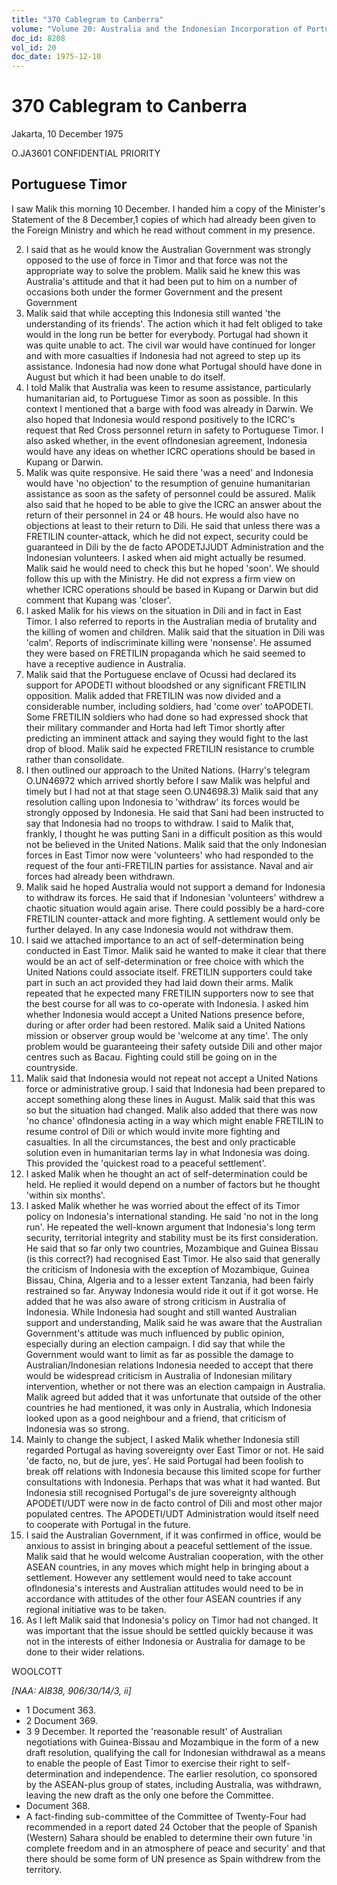 ```yaml
---
title: "370 Cablegram to Canberra"
volume: "Volume 20: Australia and the Indonesian Incorporation of Portuguese Timor, 1974-1976"
doc_id: 8208
vol_id: 20
doc_date: 1975-12-10
---
```


# 370 Cablegram to Canberra

Jakarta, 10 December 1975

O.JA3601 CONFIDENTIAL PRIORITY

## Portuguese Timor

I saw Malik this morning 10 December. I handed him a copy of the Minister's Statement of the 8 December,1 copies of which had already been given to the Foreign Ministry and which he read without comment in my presence.

  2. I said that as he would know the Australian Government was strongly opposed to the use of force in Timor and that force was not the appropriate way to solve the problem. Malik said he knew this was Australia's attitude and that it had been put to him on a number of occasions both under the former Government and the present Government
  3. Malik said that while accepting this Indonesia still wanted 'the understanding of its friends'. The action which it had felt obliged to take would in the long run be better for everybody. Portugal had shown it was quite unable to act. The civil war would have continued for longer and with more casualties if Indonesia had not agreed to step up its assistance. Indonesia had now done what Portugal should have done in August but which it had been unable to do itself.
  4. I told Malik that Australia was keen to resume assistance, particularly humanitarian aid, to Portuguese Timor as soon as possible. In this context I mentioned that a barge with food was already in Darwin. We also hoped that Indonesia would respond positively to the ICRC's request that Red Cross personnel return in safety to Portuguese Timor. I also asked whether, in the event oflndonesian agreement, Indonesia would have any ideas on whether ICRC operations should be based in Kupang or Darwin. 
  5. Malik was quite responsive. He said there 'was a need' and Indonesia would have 'no objection' to the resumption of genuine humanitarian assistance as soon as the safety of personnel could be assured. Malik also said that he hoped to be able to give the ICRC an answer about the return of their personnel in 24 or 48 hours. He would also have no objections at least to their return to Dili. He said that unless there was a FRETILIN counter-attack, which he did not expect, security could be guaranteed in Dili by the de facto APODETJJUDT Administration and the Indonesian volunteers. I asked when aid might actually be resumed. Malik said he would need to check this but he hoped 'soon'. We should follow this up with the Ministry. He did not express a firm view on whether ICRC operations should be based in Kupang or Darwin but did comment that Kupang was 'closer'. 
  6. I asked Malik for his views on the situation in Dili and in fact in East Timor. I also referred to reports in the Australian media of brutality and the killing of women and children. Malik said that the situation in Dili was 'calm'. Reports of indiscriminate killing were 'nonsense'. He assumed they were based on FRETILIN propaganda which he said seemed to have a receptive audience in Australia. 
  7. Malik said that the Portuguese enclave of Ocussi had declared its support for APODETI without bloodshed or any significant FRETILIN opposition. Malik added that FRETILIN was now divided and a considerable number, including soldiers, had 'come over' toAPODETI. Some FRETILIN soldiers who had done so had expressed shock that their military commander and Horta had left Timor shortly after predicting an imminent attack and saying they would fight to the last drop of blood. Malik said he expected FRETILIN resistance to crumble rather than consolidate. 
  8. I then outlined our approach to the United Nations. (Harry's telegram O.UN46972 which arrived shortly before I saw Malik was helpful and timely but I had not at that stage seen O.UN4698.3) Malik said that any resolution calling upon Indonesia to 'withdraw' its forces would be strongly opposed by Indonesia. He said that Sani had been instructed to say that Indonesia had no troops to withdraw. I said to Malik that, frankly, I thought he was putting Sani in a difficult position as this would not be believed in the United Nations. Malik said that the only Indonesian forces in East Timor now were 'volunteers' who had responded to the request of the four anti-FRETILIN parties for assistance. Naval and air forces had already been withdrawn.
  9. Malik said he hoped Australia would not support a demand for Indonesia to withdraw its forces. He said that if Indonesian 'volunteers' withdrew a chaotic situation would again arise. There could possibly be a hard-core FRETILIN counter-attack and more fighting. A settlement would only be further delayed. In any case Indonesia would not withdraw them.
  10. I said we attached importance to an act of self-determination being conducted in East Timor. Malik said he wanted to make it clear that there would be an act of self-determination or free choice with which the United Nations could associate itself. FRETILIN supporters could take part in such an act provided they had laid down their arms. Malik repeated that he expected many FRETILIN supporters now to see that the best course for all was to co-operate with Indonesia. I asked him whether Indonesia would accept a United Nations presence before, during or after order had been restored. Malik said a United Nations mission or observer group would be 'welcome at any time'. The only problem would be guaranteeing their safety outside Dili and other major centres such as Bacau. Fighting could still be going on in the countryside.
  11. Malik said that Indonesia would not repeat not accept a United Nations force or administrative group. I said that Indonesia had been prepared to accept something along these lines in August. Malik said that this was so but the situation had changed. Malik also added that there was now 'no chance' oflndonesia acting in a way which might enable FRETILIN to resume control of Dili or which would invite more fighting and casualties. In all the circumstances, the best and only practicable solution even in humanitarian terms lay in what Indonesia was doing. This provided the 'quickest road to a peaceful settlement'.
  12. I asked Malik when he thought an act of self-determination could be held. He replied it would depend on a number of factors but he thought 'within six months'.
  13. I asked Malik whether he was worried about the effect of its Timor policy on Indonesia's international standing. He said 'no not in the long run'. He repeated the well-known argument that Indonesia's long term security, territorial integrity and stability must be its first consideration. He said that so far only two countries, Mozambique and Guinea Bissau (is this correct?) had recognised East Timor. He also said that generally the criticism of Indonesia with the exception of Mozambique, Guinea Bissau, China, Algeria and to a lesser extent Tanzania, had been fairly restrained so far. Anyway Indonesia would ride it out if it got worse. He added that he was also aware of strong criticism in Australia of Indonesia. While Indonesia had sought and still wanted Australian support and understanding, Malik said he was aware that the Australian Government's attitude was much influenced by public opinion, especially during an election campaign. I did say that while the Government would want to limit as far as possible the damage to Australian/Indonesian relations Indonesia needed to accept that there would be widespread criticism in Australia of Indonesian military intervention, whether or not there was an election campaign in Australia. Malik agreed but added that it was unfortunate that outside of the other countries he had mentioned, it was only in Australia, which Indonesia looked upon as a good neighbour and a friend, that criticism of Indonesia was so strong.
  14. Mainly to change the subject, I asked Malik whether Indonesia still regarded Portugal as having sovereignty over East Timor or not. He said 'de facto, no, but de jure, yes'. He said Portugal had been foolish to break off relations with Indonesia because this limited scope for further consultations with Indonesia. Perhaps that was what it had wanted. But Indonesia still recognised Portugal's de jure sovereignty although APODETI/UDT were now in de facto control of Dili and most other major populated centres. The APODETI/UDT Administration would itself need to cooperate with Portugal in the future.
  15. I said the Australian Government, if it was confirmed in office, would be anxious to assist in bringing about a peaceful settlement of the issue. Malik said that he would welcome Australian cooperation, with the other ASEAN countries, in any moves which might help in bringing about a settlement. However any settlement would need to take account oflndonesia's interests and Australian attitudes would need to be in accordance with attitudes of the other four ASEAN countries if any regional initiative was to be taken.
  16. As I left Malik said that Indonesia's policy on Timor had not changed. It was important that the issue should be settled quickly because it was not in the interests of either Indonesia or Australia for damage to be done to their wider relations.



WOOLCOTT

_[NAA: AI838, 906/30/14/3, ii]_

  * 1 Document 363. 
  * 2 Document 369.
  * 3 9 December. It reported the 'reasonable result' of Australian negotiations with Guinea-Bissau and Mozambique in the form of a new draft resolution, qualifying the call for Indonesian withdrawal as a means to enable the people of East Timor to exercise their right to self-determination and independence. The earlier resolution, co­ sponsored by the ASEAN-plus group of states, including Australia, was withdrawn, leaving the new draft as the only one before the Committee.
  * Document 368.
  * A fact-finding sub-committee of the Committee of Twenty-Four had recommended in a report dated 24 October that the people of Spanish (Western) Sahara should be enabled to determine their own future 'in complete freedom and in an atmosphere of peace and security' and that there should be some form of UN presence as Spain withdrew from the territory.



